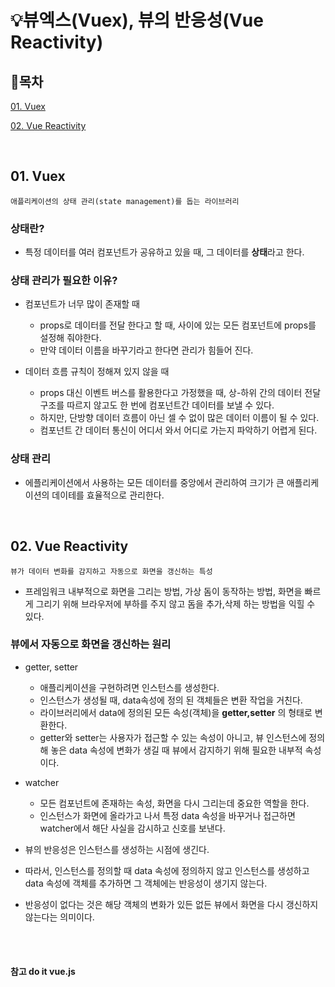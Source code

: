 # 💡뷰엑스(Vuex), 뷰의 반응성(Vue Reactivity)

## 📝목차 
[01. Vuex](#01-Vuex)

[02. Vue Reactivity](#02-Vue-Reactivity)

<br>

## 01. Vuex
    애플리케이션의 상태 관리(state management)를 돕는 라이브러리

### 상태란? 
  - 특정 데이터를 여러 컴포넌트가 공유하고 있을 때, 그 데이터를 **상태**라고 한다.

### 상태 관리가 필요한 이유? 
- 컴포넌트가 너무 많이 존재할 때 

  - props로 데이터를 전달 한다고 할 때, 사이에 있는 모든 컴포넌트에 props를 설정해 줘야한다.
  - 만약 데이터 이름을 바꾸기라고 한다면 관리가 힘들어 진다.

- 데이터 흐름 규칙이 정해져 있지 않을 때   

  - props 대신 이벤트 버스를 활용한다고 가정했을 때, 상-하위 간의 데이터 전달 구조를 따르지 않고도 한 번에 컴포넌트간 데이터를 보낼 수 있다.
  - 하지만, 단방향 데이터 흐름이 아닌 셀 수 없이 많은 데이터 이름이 될 수 있다. 
  - 컴포넌트 간 데이터 통신이 어디서 와서 어디로 가는지 파악하기 어렵게 된다.

### 상태 관리
- 에플리케이션에서 사용하는 모든 데이터를 중앙에서 관리하여 크기가 큰 애플리케이션의 데이테를 효율적으로 관리한다. 

<br>

## 02. Vue Reactivity
    뷰가 데이터 변화를 감지하고 자동으로 화면을 갱신하는 특성

- 프레임워크 내부적으로 화면을 그리는 방법, 가상 돔이 동작하는 방법, 화면을 빠르게 그리기 위해 브라우저에 부하를 주지 않고 돔을 추가,삭제 하는 방법을 익힐 수 있다.

### 뷰에서 자동으로 화면을 갱신하는 원리
- getter, setter
  - 애플리케이션을 구현하려면 인스턴스를 생성한다.
  - 인스턴스가 생성될 때, data속성에 정의 된 객체들은 변환 작업을 거친다.
  - 라이브러리에서 data에 정의된 모든 속성(객체)을 **getter,setter** 의 형태로 변환한다. 
  - getter와 setter는 사용자가 접근할 수 있는 속성이 아니고, 뷰 인스턴스에 정의해 놓은 data 속성에 변화가 생길 때 뷰에서 감지하기 위해 필요한 내부적 속성이다.  

- watcher
  - 모든 컴포넌트에 존재하는 속성, 화면을 다시 그리는데 중요한 역할을 한다.
  - 인스턴스가 화면에 올라가고 나서 특정 data 속성을 바꾸거나 접근하면 watcher에서 해단 사실을 감시하고 신호를 보낸다.

- 뷰의 반응성은 인스턴스를 생성하는 시점에 생긴다. 
- 따라서, 인스턴스를 정의할 때 data 속성에 정의하지 않고 인스턴스를 생성하고 data 속성에 객체를 추가하면 그 객체에는 반응성이 생기지 않는다. 
- 반응성이 없다는 것은 해당 객체의 변화가 있든 없든 뷰에서 화면을 다시 갱신하지 않는다는 의미이다. 


<br><br>
						  
#### 참고 do it vue.js
